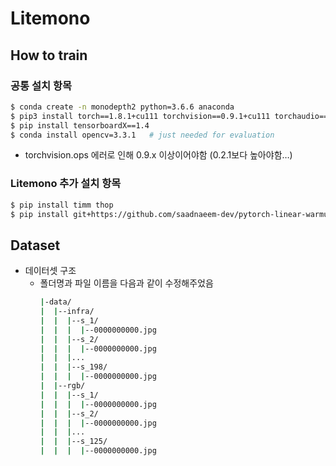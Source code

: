 # Litemono

## How to train
### 공통 설치 항목

```bash
$ conda create -n monodepth2 python=3.6.6 anaconda
$ pip3 install torch==1.8.1+cu111 torchvision==0.9.1+cu111 torchaudio===0.8.1 -f https://download.pytorch.org/whl/torch_stable.html
$ pip install tensorboardX==1.4
$ conda install opencv=3.3.1   # just needed for evaluation
```

- torchvision.ops 에러로 인해 0.9.x 이상이어야함 (0.2.1보다 높아야함…)

### Litemono 추가 설치 항목

```bash
$ pip install timm thop
$ pip install git+https://github.com/saadnaeem-dev/pytorch-linear-warmup-cosine-annealing-warm-restarts-weight-decay
```

## Dataset
- 데이터셋 구조
  - 폴더명과 파일 이름을 다음과 같이 수정해주었음
    ```bash
    |-data/
    |  |--infra/
    |  |  |--s_1/
    |  |  |  |--0000000000.jpg
    |  |  |--s_2/
    |  |  |  |--0000000000.jpg
    |  |  |...
    |  |  |--s_198/
    |  |  |  |--0000000000.jpg
    |  |--rgb/
    |  |  |--s_1/
    |  |  |  |--0000000000.jpg
    |  |  |--s_2/
    |  |  |  |--0000000000.jpg
    |  |  |...
    |  |  |--s_125/
    |  |  |  |--0000000000.jpg
  
